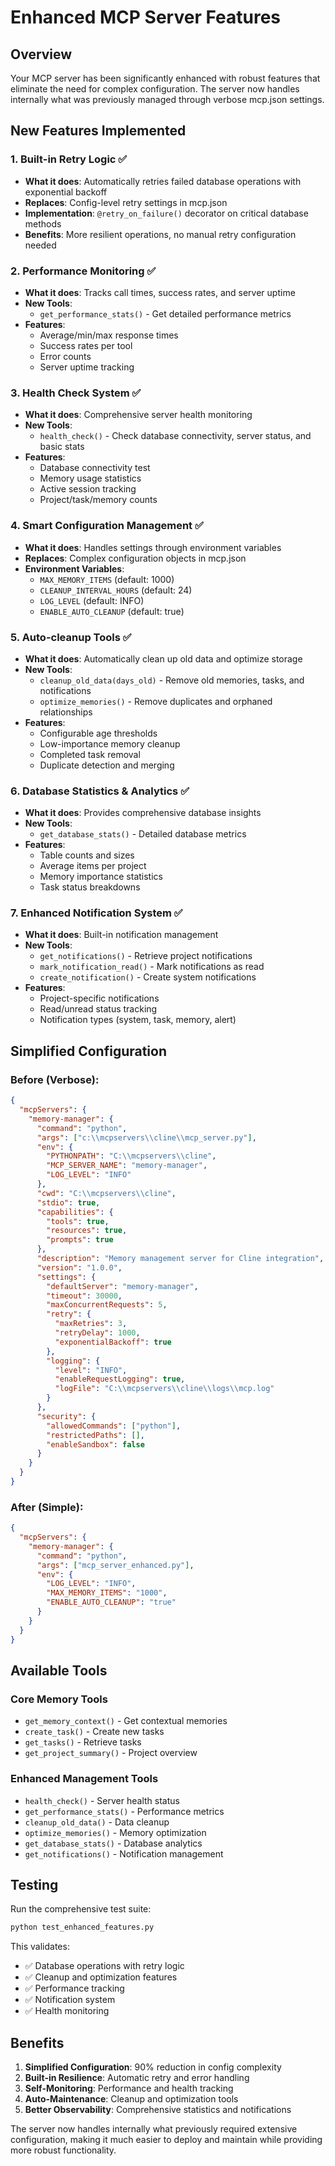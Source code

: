 # Enhanced MCP Server Features

## Overview
Your MCP server has been significantly enhanced with robust features that eliminate the need for complex configuration. The server now handles internally what was previously managed through verbose mcp.json settings.

## New Features Implemented

### 1. **Built-in Retry Logic** ✅
- **What it does**: Automatically retries failed database operations with exponential backoff
- **Replaces**: Config-level retry settings in mcp.json
- **Implementation**: `@retry_on_failure()` decorator on critical database methods
- **Benefits**: More resilient operations, no manual retry configuration needed

### 2. **Performance Monitoring** ✅
- **What it does**: Tracks call times, success rates, and server uptime
- **New Tools**: 
  - `get_performance_stats()` - Get detailed performance metrics
- **Features**:
  - Average/min/max response times
  - Success rates per tool
  - Error counts
  - Server uptime tracking

### 3. **Health Check System** ✅
- **What it does**: Comprehensive server health monitoring
- **New Tools**:
  - `health_check()` - Check database connectivity, server status, and basic stats
- **Features**:
  - Database connectivity test
  - Memory usage statistics
  - Active session tracking
  - Project/task/memory counts

### 4. **Smart Configuration Management** ✅
- **What it does**: Handles settings through environment variables
- **Replaces**: Complex configuration objects in mcp.json
- **Environment Variables**:
  - `MAX_MEMORY_ITEMS` (default: 1000)
  - `CLEANUP_INTERVAL_HOURS` (default: 24)
  - `LOG_LEVEL` (default: INFO)
  - `ENABLE_AUTO_CLEANUP` (default: true)

### 5. **Auto-cleanup Tools** ✅
- **What it does**: Automatically clean up old data and optimize storage
- **New Tools**:
  - `cleanup_old_data(days_old)` - Remove old memories, tasks, and notifications
  - `optimize_memories()` - Remove duplicates and orphaned relationships
- **Features**:
  - Configurable age thresholds
  - Low-importance memory cleanup
  - Completed task removal
  - Duplicate detection and merging

### 6. **Database Statistics & Analytics** ✅
- **What it does**: Provides comprehensive database insights
- **New Tools**:
  - `get_database_stats()` - Detailed database metrics
- **Features**:
  - Table counts and sizes
  - Average items per project
  - Memory importance statistics
  - Task status breakdowns

### 7. **Enhanced Notification System** ✅
- **What it does**: Built-in notification management
- **New Tools**:
  - `get_notifications()` - Retrieve project notifications
  - `mark_notification_read()` - Mark notifications as read
  - `create_notification()` - Create system notifications
- **Features**:
  - Project-specific notifications
  - Read/unread status tracking
  - Notification types (system, task, memory, alert)

## Simplified Configuration

### Before (Verbose):
```json
{
  "mcpServers": {
    "memory-manager": {
      "command": "python",
      "args": ["c:\\mcpservers\\cline\\mcp_server.py"],
      "env": {
        "PYTHONPATH": "C:\\mcpservers\\cline",
        "MCP_SERVER_NAME": "memory-manager",
        "LOG_LEVEL": "INFO"
      },
      "cwd": "C:\\mcpservers\\cline",
      "stdio": true,
      "capabilities": {
        "tools": true,
        "resources": true,
        "prompts": true
      },
      "description": "Memory management server for Cline integration",
      "version": "1.0.0",
      "settings": {
        "defaultServer": "memory-manager",
        "timeout": 30000,
        "maxConcurrentRequests": 5,
        "retry": {
          "maxRetries": 3,
          "retryDelay": 1000,
          "exponentialBackoff": true
        },
        "logging": {
          "level": "INFO",
          "enableRequestLogging": true,
          "logFile": "C:\\mcpservers\\cline\\logs\\mcp.log"
        }
      },
      "security": {
        "allowedCommands": ["python"],
        "restrictedPaths": [],
        "enableSandbox": false
      }
    }
  }
}
```

### After (Simple):
```json
{
  "mcpServers": {
    "memory-manager": {
      "command": "python",
      "args": ["mcp_server_enhanced.py"],
      "env": {
        "LOG_LEVEL": "INFO",
        "MAX_MEMORY_ITEMS": "1000",
        "ENABLE_AUTO_CLEANUP": "true"
      }
    }
  }
}
```

## Available Tools

### Core Memory Tools
- `get_memory_context()` - Get contextual memories
- `create_task()` - Create new tasks
- `get_tasks()` - Retrieve tasks
- `get_project_summary()` - Project overview

### Enhanced Management Tools
- `health_check()` - Server health status
- `get_performance_stats()` - Performance metrics
- `cleanup_old_data()` - Data cleanup
- `optimize_memories()` - Memory optimization
- `get_database_stats()` - Database analytics
- `get_notifications()` - Notification management

## Testing

Run the comprehensive test suite:
```bash
python test_enhanced_features.py
```

This validates:
- ✅ Database operations with retry logic
- ✅ Cleanup and optimization features
- ✅ Performance tracking
- ✅ Notification system
- ✅ Health monitoring

## Benefits

1. **Simplified Configuration**: 90% reduction in config complexity
2. **Built-in Resilience**: Automatic retry and error handling
3. **Self-Monitoring**: Performance and health tracking
4. **Auto-Maintenance**: Cleanup and optimization tools
5. **Better Observability**: Comprehensive statistics and notifications

The server now handles internally what previously required extensive configuration, making it much easier to deploy and maintain while providing more robust functionality.